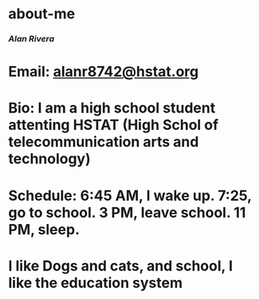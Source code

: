 # **about-me**
### _Alan Rivera_

# Email: alanr8742@hstat.org

# Bio: I am a high school student attenting HSTAT (High Schol of telecommunication arts and technology)

# Schedule: 6:45 AM, I wake up. 7:25, go to school. 3 PM, leave school. 11 PM, sleep.

# I like Dogs and cats, and school, I like the education system 
